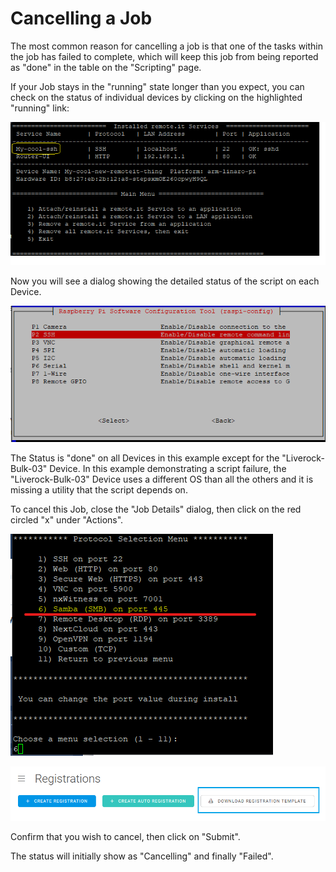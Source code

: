 # Cancelling a Job

The most common reason for cancelling a job is that one of the tasks within the job has failed to complete, which will keep this job from being reported as "done" in the table on the "Scripting" page.

If your Job stays in the "running" state longer than you expect, you can check on the status of individual devices by clicking on the highlighted "running" link:

![](../../.gitbook/assets/image%20%28159%29.png)

Now you will see a dialog showing the detailed status of the script on each Device.

![](../../.gitbook/assets/image%20%28104%29.png)

The Status is "done" on all Devices in this example except for the "Liverock-Bulk-03" Device.  In this example demonstrating a script failure, the "Liverock-Bulk-03" Device uses a different OS than all the others and it is missing a utility that the script depends on.

To cancel this Job, close the "Job Details" dialog, then click on the red circled "x" under "Actions".

![](../../.gitbook/assets/image%20%2820%29.png)

![](../../.gitbook/assets/image%20%28281%29.png)

Confirm that you wish to cancel, then click on "Submit".

The status will initially show as "Cancelling" and finally "Failed".

